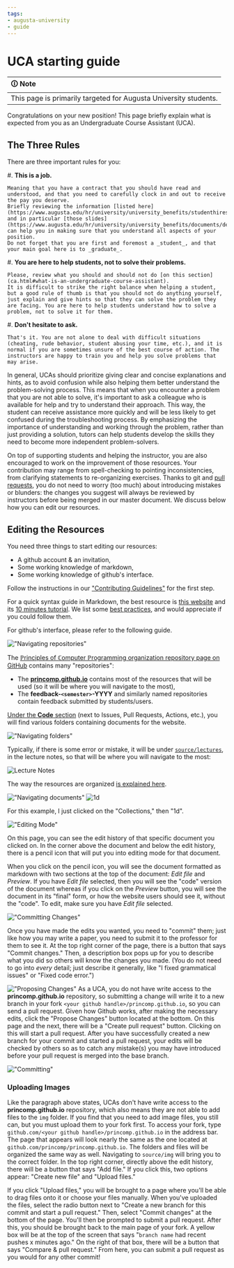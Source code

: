 ```yaml
---
tags: 
- augusta-university
- guide
---
```


#  UCA starting guide

| 🛈 Note |
|:---------------------------|
| This page is primarily targeted for Augusta University students. |

Congratulations on your new position!
This page briefly explain what is expected from you as an Undergraduate Course Assistant (UCA).

## The Three Rules

There are three important rules for you:

#. **This is a job.**

    Meaning that you have a contract that you should have read and understood, and that you need to carefully clock in and out to receive the pay you deserve.
    Briefly reviewing the information [listed here](https://www.augusta.edu/hr/university/university_benefits/studenthires.php), and in particular [those slides](https://www.augusta.edu/hr/university/university_benefits/documents/department_guide_studenthireprocess_fy_23.pdf) can help you in making sure that you understand all aspects of your position.
    Do not forget that you are first and foremost a _student_, and that your main goal here is to _graduate_.
    
#. **You are here to help students, not to solve their problems.**

    Please, review what you should and should not do [on this section](ca.html#what-is-an-undergraduate-course-assistant).
    It is difficult to strike the right balance when helping a student, but a good rule of thumb is that you should not do anything yourself, just explain and give hints so that they can solve the problem they are facing. You are here to help students understand how to solve a problem, not to solve it for them. 
     
#. **Don't hesitate to ask.**

    That's it. You are not alone to deal with difficult situations (cheating, rude behavior, student abusing your time, etc.), and it is normal if you are sometimes unsure of the best course of action. The instructors are happy to train you and help you solve problems that may arise.

In general, UCAs should prioritize giving clear and concise explanations and hints, as to avoid confusion while also helping them better understand the problem-solving process. This means that when you encounter a problem that you are not able to solve, it's important to ask a colleague who is available for help and try to understand their approach. This way, the student can receive assistance more quickly and will be less likely to get confused during the troubleshooting process. By emphasizing the importance of understanding and working through the problem, rather than just providing a solution, tutors can help students develop the skills they need to become more independent problem-solvers.

<!--
Once you have done the paperwork (contract, background request form, …) with our Academic Program Coordinator, Wennie Squires, you can start working and clock-in on [augusta.edu/oneusg](https://www.augusta.edu/oneusg/).
Please, be on the lookout for monthly "Time Reporting Reminders for Student Assistants" emails from Wennie, that contains important information and reminders.
Any question about human resource, pay, hour caps and the like should be directed to our Academic Program Coordinator.

Once this is done, your first task is to get in touch with your instructor, if they have not already done it, to know what they expect from you. 
You can discuss topics such as the need for (virtual or physical) office hours, whenever you need to seat in class, how to help students, etc.
-->

On top of supporting students and helping the instructor, you are also encouraged to work on the improvement of those resources.
Your contribution may range from spell-checking to pointing inconsistencies, from clarifying statements to re-organizing exercises.
Thanks to git and [pull requests](https://github.com/princomp/princomp.github.io/pulls), you do not need to worry (too much) about introducing mistakes or blunders: the changes you suggest will always be reviewed by instructors before being merged in our master document.
We discuss below how you can edit our resources.

## Editing the Resources

You need three things to start editing our resources:

- A github account & an invitation,
- Some working knowledge of markdown,
- Some working knowledge of github's interface.

Follow the instructions in our ["Contributing Guidelines"](contributing.html#if-you-are-a-uca) for the first step.

For a quick syntax guide in Markdown, the best resource is [this website](https://commonmark.org/help/) and its [10 minutes tutorial](https://commonmark.org/help/tutorial/).
We list some [best practices](./docs/about/dev_guide#editing-resources), and would appreciate if you could follow them.

For github's interface, please refer to the following guide.

!["Navigating repositories"](img/uca1.png) 

The [ℙrinciples of ℂomputer ℙrogramming organization repository page on GitHub](https://github.com/orgs/princomp/repositories) contains many "repositories":

- The [**princomp.github.io**](https://github.com/princomp/princomp.github.io) contains most of the resources that will be used (so it will be where you will navigate to the most),
- The **feedback-`<semester>`-YYYY** and similarly named repositories contain feedback submitted by students/users.

[Under the **Code** section](https://github.com/princomp/princomp.github.io/tree/main/) (next to Issues, Pull Requests, Actions, etc.), you will find various folders containing documents for the website.

!["Navigating folders"](img/uca1a.png)


Typically, if there is some error or mistake, it will be under [`source/lectures`](https://github.com/princomp/princomp.github.io/tree/main/source/lectures), in the lecture notes, so that will be where you will navigate to the most:

![Lecture Notes](img/uca2.png)

The way the resources are organized [is explained here](./docs/about/dev_guide#resources-organization-overview).

!["Navigating documents"](img/uca3a.png)
![1d](img/uca3b.png)

For this example, I just clicked on the "Collections," then "1d".

!["Editing Mode"](img/uca4.png) 

On this page, you can see the edit history of that specific document you clicked on. In the corner above the document and below the edit history, there is a pencil icon that will put you into editing mode for that document.

When you click on the pencil icon, you will see the document formatted as markdown with two sections at the top of the document: *Edit file* and *Preview*. If you have *Edit file* selected, then you will see the "code" version of the document whereas if you click on the *Preview* button, you will see the document in its "final" form, or how the website users should see it, without the "code". To edit, make sure you have *Edit file* selected. 

!["Committing Changes"](img/uca5gh2.png) 

Once you have made the edits you wanted, you need to "commit" them; just like how you may write a paper, you need to submit it to the professor for them to see it. At the top right corner of the page, there is a button that says "Commit changes." Then, a description box pops up for you to describe what you did so others will know the changes you made. (You do not need to go into *every* detail; just describe it generally, like "I fixed grammatical issues" or "Fixed code error.")

!["Proposing Changes"](img/uca5gh2a.png)
As a UCA, you do not have write access to the **princomp.github.io** repository, so submitting a change will write it to a new branch in your fork `<your github handle>/princomp.github.io`, so you can send a pull request. Given how Github works, after making the necessary edits, click the "Propose Changes" button located at the bottom. On this page and the next, there will be a "Create pull request" button. Clicking on this will start a pull request. After you have successfully created a new branch for your commit and started a pull request, your edits will be checked by others so as to catch any mistake(s) you may have introduced before your pull request is merged into the base branch.

!["Committing"](img/uca_guide6.jpg)

### Uploading Images

Like the paragraph above states, UCAs don't have write access to the **princomp.github.io** repository, which also means they are not able to add files to the `img` folder. If you find that you need to add image files, you still can, but you must upload them to your fork first. To access your fork, type `github.com/<your github handle>/princomp.github.io` in the address bar. The page that appears will look nearly the same as the one located at `github.com/princomp/princomp.github.io`. The folders and files will be organized the same way as well. Navigating to `source/img` will bring you to the correct folder. In the top right corner, directly above the edit history, there will be a button that says "Add file." If you click this, two options appear: "Create new file" and "Upload files."

If you click "Upload files," you will be brought to a page where you'll be able to drag files onto it or choose your files manually. When you've uploaded the files, select the radio button next to "Create a new branch for this commit and start a pull request." Then, select "Commit changes" at the bottom of the page. You'll then be prompted to submit a pull request. After this, you should be brought back to the main page of your fork. A yellow box will be at the top of the screen that says "`branch name` had recent pushes x minutes ago." On the right of that box, there will be a button that says "Compare & pull request." From here, you can submit a pull request as you would for any other commit!


<!--
Note that if you are making edits inside the repository for UCAs, `uca-resources-<semester>-YYYY`, you do have write access so there will instead be two buttons:
 **Commit directly to `main` branch** and **Create a new branch for this commit and start a pull request**
 
- **Commit directly to `main` branch** submits your edits directly into the document.

- **Create a new branch for this commit and start a pull request** creates a "pull request" (which can be found [in the *Pull Requests* tab at the top of the page](https://github.com/princomp/princomp.github.io/pulls)) which essentially notifies others "you edited this document and you want them to check it". Others can check the changes you make, improve them, change them, and can submit them for you. 

You can **Create a new branch for this commit and start a pull request** so others can double check your edits: it can act as a safety net, so your colleagues will be able to catch any mistake(s) you may have introduced!
-->
